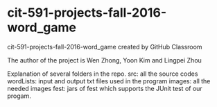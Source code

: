 # cit-591-projects-fall-2016-word_game
cit-591-projects-fall-2016-word_game created by GitHub Classroom

The author of the project is Wen Zhong, Yoon Kim and Lingpei Zhou

Explanation of several folders in the repo.
src: all the source codes
wordLists: input and output txt files used in the program
images: all the needed images
fest: jars of fest which supports the JUnit test of our progam.

